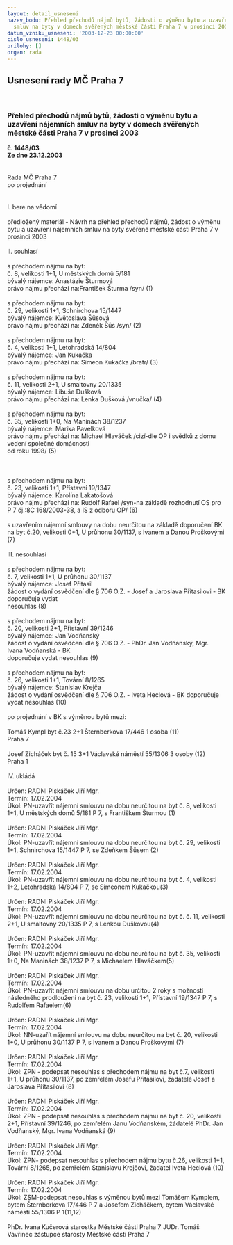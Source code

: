 ```yaml
---
layout: detail_usneseni
nazev_bodu: Přehled přechodů nájmů bytů, žádosti o výměnu bytu a uzavření nájemních
  smluv na byty v domech svěřených městské části Praha 7 v prosinci 2003
datum_vzniku_usneseni: '2003-12-23 00:00:00'
cislo_usneseni: 1448/03
prilohy: []
organ: rada
---
```

<div id="ucUsn_pList" class="usn">
	<span><h2>Usnesení rady MČ Praha 7 </h2>
<br></span><div class="standBody">
<span><h3>Přehled přechodů nájmů bytů, žádosti o výměnu bytu a uzavření nájemních smluv na byty v domech svěřených městské části Praha 7 v prosinci 2003</h3></span><div class="center">
		<strong>č. 1448/03</strong><br>
	</div>
<div class="center">
		<strong>Ze dne 23.12.2003</strong><br><br>
	</div>
<br>Rada MČ Praha 7<br>po projednání<br><br><br>I.	bere na vědomí<br><br> předložený materiál - Návrh na přehled přechodů nájmů, žádost o výměnu bytu a uzavření nájemních smluv na byty svěřené městské části Praha 7 v prosinci 2003<br><br>II.	souhlasí <br><br>s přechodem nájmu na byt:<br>č.  8, velikosti 1+1, U městských domů 5/181<br>bývalý nájemce: Anastázie Šturmová<br>právo nájmu přechází na:František Šturma /syn/							(1)<br><br>s přechodem nájmu na byt:<br>č.  29, velikosti 1+1, Schnirchova 15/1447 <br>bývalý nájemce: Květoslava Šůsová<br>právo nájmu přechází na: Zdeněk Šůs /syn/		    					           (2)<br><br>s přechodem nájmu na byt:<br>č.  4, velikosti 1+1, Letohradská 14/804 <br>bývalý nájemce: Jan Kukačka<br>právo nájmu přechází na: Simeon Kukačka /bratr/		    					(3)<br><br>s přechodem nájmu na byt:<br>č.  11, velikosti 2+1, U smaltovny 20/1335 <br>bývalý nájemce: Libuše Dušková<br>právo nájmu přechází na: Lenka Dušková /vnučka/		    					(4)<br><br>s přechodem nájmu na byt:<br>č.  35, velikosti 1+0, Na Maninách 38/1237 <br>bývalý nájemce: Marika Pavelková<br>právo nájmu přechází na: Michael Hlaváček /cizí-dle OP i svědků z domu vedení společné domácnosti   <br>                                                                        od roku 1998/		    			(5)<br><br><br><br>s přechodem nájmu na byt:<br>č.  23, velikosti 1+1, Přístavní 19/1347 <br>bývalý nájemce: Karolína Lakatošová<br>právo nájmu přechází na: Rudolf Rafael /syn-na základě rozhodnutí OS pro P 7 čj.:8C 168/2003-38, a  						       IS z odboru OP/	 		    			(6)<br>				<br>s uzavřením nájemní smlouvy na dobu neurčitou na základě doporučení BK na byt č.20, velikosti 0+1, U průhonu 30/1137, s Ivanem a Danou Proškovými 						(7)<br><br>III.	nesouhlasí<br><br>s přechodem nájmu na byt:<br>č.  7, velikosti 1+1, U průhonu 30/1137<br>bývalý nájemce: Josef Přitasil<br>žádost o vydání osvědčení dle § 706 O.Z. - Josef a Jaroslava Přitasilovi - BK doporučuje vydat      <br>                                                                      nesouhlas						(8)<br><br>s přechodem nájmu na byt:<br>č.  20, velikosti 2+1, Přístavní 39/1246<br>bývalý nájemce: Jan Vodňanský<br>žádost o vydání osvědčení dle § 706 O.Z. -  PhDr. Jan Vodňanský, Mgr. Ivana Vodňanská - BK                                    <br>					           doporučuje vydat nesouhlas				(9)<br><br>s přechodem nájmu na byt:<br>č.  26, velikosti 1+1, Tovární 8/1265<br>bývalý nájemce: Stanislav Krejča<br>žádost o vydání osvědčení dle § 706 O.Z. - Iveta Heclová - BK doporučuje vydat nesouhlas	(10)<br><br>po projednání v BK s výměnou bytů mezi:<br><br>Tomáš Kympl			    byt č.23	2+1	Šternberkova 17/446		1 osoba	(11)<br>							Praha 7<br><br>Josef Zicháček	 	    byt č. 15	3+1	Václavské náměstí 55/1306	3 osoby	(12)<br>							Praha 1<br><br>IV.	ukládá <br><br>Určen:	RADNI Piskáček Jiří Mgr.<br>Termín: 17.02.2004<br>Úkol:	PN-uzavřít nájemní smlouvu na dobu neurčitou na byt č. 8, velikosti 1+1, U městských domů 5/181 P 7, s Františkem Šturmou (1)<br><br>Určen:	RADNI Piskáček Jiří Mgr.<br>Termín: 17.02.2004<br>Úkol:	PN-uzavřít nájemní smlouvu na dobu neurčitou na byt č. 29, velikosti 1+1, Schnirchova 15/1447 P 7, se Zdeňkem Šůsem (2)<br><br>Určen:	RADNI Piskáček Jiří Mgr.<br>Termín: 17.02.2004<br>Úkol:	PN-uzavřít nájemní smlouvu na  dobu neurčitou na byt č. 4, velikosti 1+2, Letohradská 14/804 P 7, se Simeonem Kukačkou(3)<br><br>Určen:	RADNI Piskáček Jiří Mgr.<br>Termín: 17.02.2004<br>Úkol:	PN-uzavřít nájemní smlouvu na dobu neurčitou na byt č. č.  11, velikosti 2+1, U smaltovny 20/1335  P 7, s Lenkou Duškovou(4)<br><br>Určen:	RADNI Piskáček Jiří Mgr.<br>Termín: 17.02.2004<br>Úkol:	PN-uzavřít nájemní smlouvu na dobu neurčitou na byt č. 35, velikosti 1+0, Na Maninách 38/1237 P 7, s Michaelem Hlaváčkem(5)<br><br>Určen:	RADNI Piskáček Jiří Mgr.<br>Termín: 17.02.2004<br>Úkol:	PN-uzavřít nájemní smlouvu na dobu určitou 2 roky s možností následného prodloužení na byt č. 23, velikosti 1+1, Přístavní 19/1347 P 7, s Rudolfem Rafaelem(6)<br> <br>Určen:	RADNI Piskáček Jiří Mgr.<br>Termín: 17.02.2004<br>Úkol:	NN-uzařít nájemní smlouvu na dobu neurčitou na byt č. 20, velikosti 1+0, U průhonu 30/1137    P 7, s Ivanem a Danou Proškovými (7)<br><br>Určen:	RADNI Piskáček Jiří Mgr.<br>Termín: 17.02.2004<br>Úkol:	ZPN - podepsat nesouhlas s přechodem nájmu na byt č.7, velikosti 1+1, U průhonu 30/1137, po zemřelém Josefu Přitasilovi, žadatelé Josef a Jaroslava Přitasilovi (8)<br><br>Určen:	RADNI Piskáček Jiří Mgr.<br>Termín: 17.02.2004<br>Úkol:	ZPN - podepsat nesouhlas s přechodem nájmu na byt č. 20, velikosti 2+1, Přístavní 39/1246, po zemřelém Janu Vodňanském, žádatelé PhDr. Jan Vodňanský, Mgr. Ivana Vodňanská (9)<br> <br>Určen:	RADNI Piskáček Jiří Mgr.<br>Termín: 17.02.2004<br>Úkol:	ZPN- podepsat nesouhlas s přechodem nájmu bytu č.26, velikosti 1+1, Tovární 8/1265, po zemřelém Stanislavu Krejčovi, žadatel Iveta Heclová (10)<br><br>Určen:	RADNI Piskáček Jiří Mgr.<br>Termín: 17.02.2004<br>Úkol:	ZSM-podepsat nesouhlas s výměnou bytů mezi Tomášem Kymplem, bytem Šternberkova 17/446 P 7 a  Josefem Zicháčkem, bytem Václavské náměstí 55/1306 P 1(11,12)<br>  	<br>PhDr. Ivana Kučerová starostka Městské části Praha 7	 JUDr. Tomáš Vavřinec zástupce starosty Městské části Praha 7<br>	<br><br>
</div>
</div>